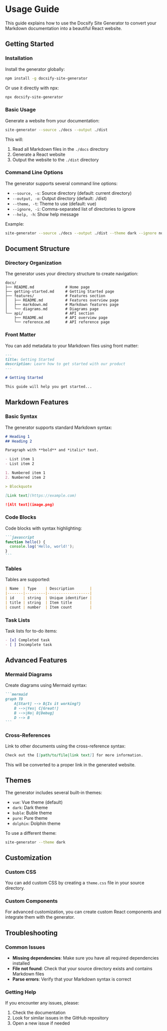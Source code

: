 # Usage Guide

This guide explains how to use the Docsify Site Generator to convert your Markdown documentation into a beautiful React website.

## Getting Started

### Installation

Install the generator globally:

```bash
npm install -g docsify-site-generator
```

Or use it directly with npx:

```bash
npx docsify-site-generator
```

### Basic Usage

Generate a website from your documentation:

```bash
site-generator --source ./docs --output ./dist
```

This will:
1. Read all Markdown files in the `./docs` directory
2. Generate a React website
3. Output the website to the `./dist` directory

### Command Line Options

The generator supports several command line options:

- `--source, -s`: Source directory (default: current directory)
- `--output, -o`: Output directory (default: ./dist)
- `--theme, -t`: Theme to use (default: vue)
- `--ignore, -i`: Comma-separated list of directories to ignore
- `--help, -h`: Show help message

Example:

```bash
site-generator --source ./docs --output ./dist --theme dark --ignore node_modules,temp
```

## Document Structure

### Directory Organization

The generator uses your directory structure to create navigation:

```
docs/
├── README.md              # Home page
├── getting-started.md     # Getting Started page
├── features/              # Features section
│   ├── README.md          # Features overview page
│   ├── markdown.md        # Markdown features page
│   └── diagrams.md        # Diagrams page
└── api/                   # API section
    ├── README.md          # API overview page
    └── reference.md       # API reference page
```

### Front Matter

You can add metadata to your Markdown files using front matter:

```markdown
---
title: Getting Started
description: Learn how to get started with our product
---

# Getting Started

This guide will help you get started...
```

## Markdown Features

### Basic Syntax

The generator supports standard Markdown syntax:

```markdown
# Heading 1
## Heading 2

Paragraph with **bold** and *italic* text.

- List item 1
- List item 2

1. Numbered item 1
2. Numbered item 2

> Blockquote

[Link text](https://example.com)

![Alt text](image.png)
```

### Code Blocks

Code blocks with syntax highlighting:

````markdown
```javascript
function hello() {
  console.log('Hello, world!');
}
```
````

### Tables

Tables are supported:

```markdown
| Name  | Type    | Description       |
|-------|---------|-------------------|
| id    | string  | Unique identifier |
| title | string  | Item title        |
| count | number  | Item count        |
```

### Task Lists

Task lists for to-do items:

```markdown
- [x] Completed task
- [ ] Incomplete task
```

## Advanced Features

### Mermaid Diagrams

Create diagrams using Mermaid syntax:

````markdown
```mermaid
graph TD
    A[Start] --> B{Is it working?}
    B -->|Yes| C[Great!]
    B -->|No| D[Debug]
    D --> B
```
````

### Cross-References

Link to other documents using the cross-reference syntax:

```markdown
Check out the [[path/to/file|link text]] for more information.
```

This will be converted to a proper link in the generated website.

## Themes

The generator includes several built-in themes:

- `vue`: Vue theme (default)
- `dark`: Dark theme
- `buble`: Buble theme
- `pure`: Pure theme
- `dolphin`: Dolphin theme

To use a different theme:

```bash
site-generator --theme dark
```

## Customization

### Custom CSS

You can add custom CSS by creating a `theme.css` file in your source directory.

### Custom Components

For advanced customization, you can create custom React components and integrate them with the generator.

## Troubleshooting

### Common Issues

- **Missing dependencies**: Make sure you have all required dependencies installed
- **File not found**: Check that your source directory exists and contains Markdown files
- **Parse errors**: Verify that your Markdown syntax is correct

### Getting Help

If you encounter any issues, please:

1. Check the documentation
2. Look for similar issues in the GitHub repository
3. Open a new issue if needed
